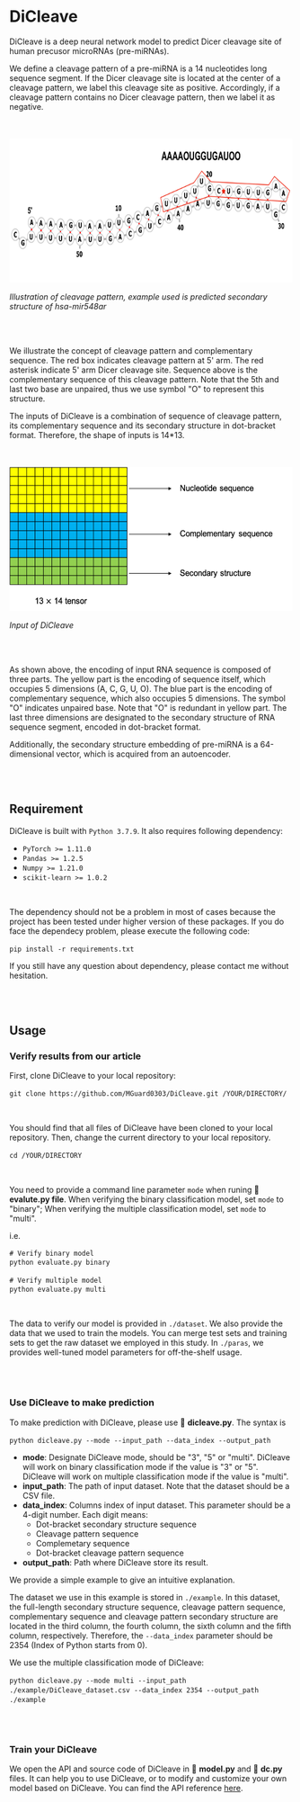 # DiCleave

DiCleave is a deep neural network model to predict Dicer cleavage site of human precusor microRNAs (pre-miRNAs).

We define a cleavage pattern of a pre-miRNA is a 14 nucleotides long sequence segment. If the Dicer cleavage site is located at the center of a cleavage pattern, we label this cleavage site as positive. Accordingly, if a cleavage pattern contains no Dicer cleavage pattern, then we label it as negative.

<br>
<br>

<img src="/img/cleav_patt.png" alt="cleavage pattern" height="256">

*Illustration of cleavage pattern, example used is predicted secondary structure of hsa-mir548ar*

<br>
<br>

We illustrate the concept of cleavage pattern and complementary sequence. The red box indicates cleavage pattern at 5' arm. The red asterisk indicate 5' arm Dicer cleavage site. Sequence above is the complementary sequence of this cleavage pattern. Note that the 5th and last two base are unpaired, thus we use symbol "O" to represent this structure.

The inputs of DiCleave is a combination of sequence of cleavage pattern, its complementary sequence and its secondary structure in dot-bracket format. Therefore, the shape of inputs is 14\*13.

<br>
<br>

<img src="/img/input_.png" alt="input" height="256">

*Input of DiCleave*

<br>
<br>

As shown above, the encoding of input RNA sequence is composed of three parts. The yellow part is the encoding of sequence itself, which occupies 5 dimensions (A, C, G, U, O). The blue part is the encoding of complementary sequence, which also occupies 5 dimensions. The symbol "O" indicates unpaired base. Note that "O" is redundant in yellow part. The last three dimensions are designated to the secondary structure of RNA sequence segment, encoded in dot-bracket format.

Additionally, the secondary structure embedding of pre-miRNA is a 64-dimensional vector, which is acquired from an autoencoder.

<br>
<br>

## Requirement

DiCleave is built with `Python 3.7.9`. It also requires following dependency:
* `PyTorch >= 1.11.0`
* `Pandas >= 1.2.5`
* `Numpy >= 1.21.0`
* `scikit-learn >= 1.0.2`

<br>

The dependency should not be a problem in most of cases because the project has been tested under higher version of these packages. If you do face the dependecy problem, please execute the following code:

`pip install -r requirements.txt`

If you still have any question about dependency, please contact me without hesitation.

<br>
<br>

## Usage

### Verify results from our article

First, clone DiCleave to your local repository:

`git clone https://github.com/MGuard0303/DiCleave.git /YOUR/DIRECTORY/`

<br>

You should find that all files of DiCleave have been cloned to your local repository. Then, change the current directory to your local repository.

`cd /YOUR/DIRECTORY`

<br>

You need to provide a command line parameter `mode` when runing :page_facing_up: **evalute.py file**. When verifying the binary classification model, set `mode` to "binary"; When verifying the multiple classification model, set `mode` to "multi".

i.e.

```
# Verify binary model
python evaluate.py binary

# Verify multiple model
python evaluate.py multi
```

<br>

The data to verify our model is provided in `./dataset`. We also provide the data that we used to train the models. You can merge test sets and training sets to get the raw dataset we employed in this study. In `./paras`, we provides well-tuned model parameters for off-the-shelf usage.

<br>
<br>

### Use DiCleave to make prediction

To make prediction with DiCleave, please use :page_facing_up: **dicleave.py**. The syntax is

`python dicleave.py --mode --input_path --data_index --output_path`

- **mode**: Designate DiCleave mode, should be "3", "5" or "multi". DiCleave will work on binary classification mode if the value is "3" or "5". DiCleave will work on multiple classification mode if the value is "multi".
- **input_path**: The path of input dataset. Note that the dataset should be a CSV file.
- **data_index**: Columns index of input dataset. This parameter should be a 4-digit number. Each digit means:
  - Dot-bracket secondary structure sequence
  - Cleavage pattern sequence
  - Complemetary sequence
  - Dot-bracket cleavage pattern sequence
- **output_path**: Path where DiCleave store its result.

We provide a simple example to give an intuitive explanation.

The dataset we use in this example is stored in `./example`. In this dataset, the full-length secondary structure sequence, cleavage pattern sequence, complementary sequence and cleavage pattern secondary structure are located in the third column, the fourth column, the sixth column and the fifth column, respectively. Therefore, the `--data_index` parameter should be 2354 (Index of Python starts from 0).

We use the multiple classification mode of DiCleave:

`python dicleave.py --mode multi --input_path ./example/DiCleave_dataset.csv --data_index 2354 --output_path ./example`

<br>
<br>

### Train your DiCleave


We open the API and source code of DiCleave in :page_facing_up: **model.py** and :page_facing_up: **dc.py** files. It can help you to use DiCleave, or to modify and customize your own model based on DiCleave. You can find the API reference [here](https://bic-1.gitbook.io/dicleave/).
